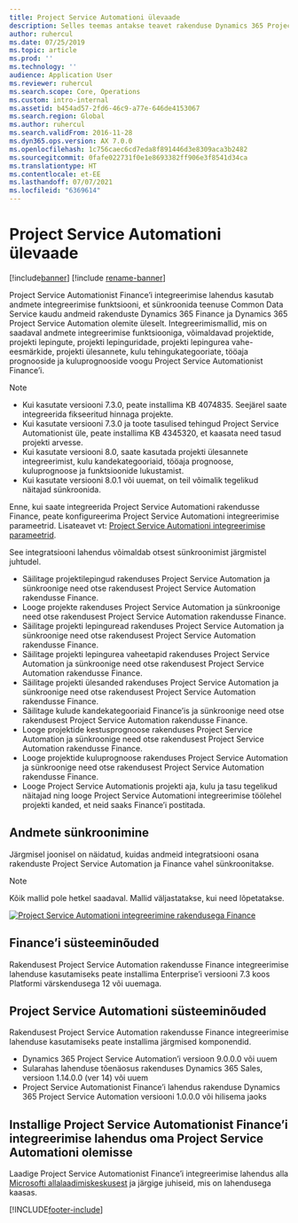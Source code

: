 ```yaml
---
title: Project Service Automationi ülevaade
description: Selles teemas antakse teavet rakenduse Dynamics 365 Project Service Automation rakendusse Dynamics 365 Finance integreerimise lahenduse kohta.
author: ruhercul
ms.date: 07/25/2019
ms.topic: article
ms.prod: ''
ms.technology: ''
audience: Application User
ms.reviewer: ruhercul
ms.search.scope: Core, Operations
ms.custom: intro-internal
ms.assetid: b454ad57-2fd6-46c9-a77e-646de4153067
ms.search.region: Global
ms.author: ruhercul
ms.search.validFrom: 2016-11-28
ms.dyn365.ops.version: AX 7.0.0
ms.openlocfilehash: 1c756caec6cd7eda8f891446d3e8309aca3b2482
ms.sourcegitcommit: 0fafe022731f0e1e8693382ff906e3f8541d34ca
ms.translationtype: HT
ms.contentlocale: et-EE
ms.lasthandoff: 07/07/2021
ms.locfileid: "6369614"
---
```

# <a name="project-service-automation-overview"></a>Project Service Automationi ülevaade

[!include[banner](../includes/banner.md)]
[!include [rename-banner](~/includes/cc-data-platform-banner.md)]

Project Service Automationist Finance’i integreerimise lahendus kasutab andmete integreerimise funktsiooni, et sünkroonida teenuse Common Data Service kaudu andmeid rakenduste Dynamics 365 Finance ja Dynamics 365 Project Service Automation olemite üleselt. Integreerimismallid, mis on saadaval andmete integreerimise funktsiooniga, võimaldavad projektide, projekti lepingute, projekti lepinguridade, projekti lepingurea vahe-eesmärkide, projekti ülesannete, kulu tehingukategooriate, tööaja prognooside ja kuluprognooside voogu Project Service Automationist Finance’i.

> [!NOTE]
> - Kui kasutate versiooni 7.3.0, peate installima KB 4074835. Seejärel saate integreerida fikseeritud hinnaga projekte.
> - Kui kasutate versiooni 7.3.0 ja toote tasulised tehingud Project Service Automationist üle, peate installima KB 4345320, et kaasata need tasud projekti arvesse.
> - Kui kasutate versiooni 8.0, saate kasutada projekti ülesannete integreerimist, kulu kandekategooriaid, tööaja prognoose, kuluprognoose ja funktsioonide lukustamist.
> - Kui kasutate versiooni 8.0.1 või uuemat, on teil võimalik tegelikud näitajad sünkroonida.

Enne, kui saate integreerida Project Service Automationi rakendusse Finance, peate konfigureerima Project Service Automationi integreerimise parameetrid. Lisateavet vt: [Project Service Automationi integreerimise parameetrid](PSA-parameters.md).

See integratsiooni lahendus võimaldab otsest sünkroonimist järgmistel juhtudel.

- Säilitage projektilepingud rakenduses Project Service Automation ja sünkroonige need otse rakendusest Project Service Automation rakendusse Finance.
- Looge projekte rakenduses Project Service Automation ja sünkroonige need otse rakendusest Project Service Automation rakendusse Finance.
- Säilitage projekti lepinguread rakenduses Project Service Automation ja sünkroonige need otse rakendusest Project Service Automation rakendusse Finance.
- Säilitage projekti lepingurea vaheetapid rakenduses Project Service Automation ja sünkroonige need otse rakendusest Project Service Automation rakendusse Finance.
- Säilitage projekti ülesanded rakenduses Project Service Automation ja sünkroonige need otse rakendusest Project Service Automation rakendusse Finance.
- Säilitage kulude kandekategooriaid Finance’is ja sünkroonige need otse rakendusest Project Service Automation rakendusse Finance.
- Looge projektide kestusprognoose rakenduses Project Service Automation ja sünkroonige need otse rakendusest Project Service Automation rakendusse Finance.
- Looge projektide kuluprognoose rakenduses Project Service Automation ja sünkroonige need otse rakendusest Project Service Automation rakendusse Finance.
- Looge Project Service Automationis projekti aja, kulu ja tasu tegelikud näitajad ning looge Project Service Automationi integreerimise töölehel projekti kanded, et neid saaks Finance’i postitada.

## <a name="data-synchronization"></a>Andmete sünkroonimine

Järgmisel joonisel on näidatud, kuidas andmeid integratsiooni osana rakenduste Project Service Automation ja Finance vahel sünkroonitakse.

> [!NOTE]
> Kõik mallid pole hetkel saadaval. Mallid väljastatakse, kui need lõpetatakse.

[![Project Service Automationi integreerimine rakendusega Finance](./media/PSA-integration.png)](./media/PSA-integration.png)

## <a name="system-requirements-for-finance"></a>Finance’i süsteeminõuded

Rakendusest Project Service Automation rakendusse Finance integreerimise lahenduse kasutamiseks peate installima Enterprise’i versiooni 7.3 koos Platformi värskendusega 12 või uuemaga.

## <a name="system-requirements-for-project-service-automation"></a>Project Service Automationi süsteeminõuded

Rakendusest Project Service Automation rakendusse Finance integreerimise lahenduse kasutamiseks peate installima järgmised komponendid.

- Dynamics 365 Project Service Automation’i versioon 9.0.0.0 või uuem
- Sularahas lahenduse tõenäosus rakenduses Dynamics 365 Sales, versioon 1.14.0.0 (ver 14) või uuem
- Project Service Automationist Finance’i lahendus rakenduse Dynamics 365 Project Service Automation versiooni 1.0.0.0 või hilisema jaoks

## <a name="install-the-project-service-automation-to-finance-integration-solution-in-your-project-service-automation-instance"></a>Installige Project Service Automationist Finance’i integreerimise lahendus oma Project Service Automationi olemisse

Laadige Project Service Automationist Finance’i integreerimise lahendus alla [Microsofti allalaadimiskeskusest](https://www.microsoft.com/download/details.aspx?id=57016) ja järgige juhiseid, mis on lahendusega kaasas.


[!INCLUDE[footer-include](../includes/footer-banner.md)]